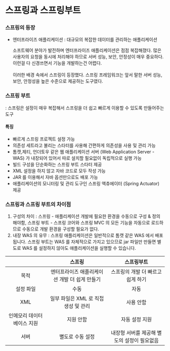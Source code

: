 # 스프링과 스프링부트

### 스프링의 등장
- 엔터프라이즈 애플리케이션
    : 대규모의 복잡한 데이터를 관리하는 애플리케이션

    소프트웨어 분야가 발전하며 엔터프라이즈 애플리케이션은 점점 복잡해졌다. 많은 사용자의 요청을 동시에 처리해야 하므로 서버 성능, 보안, 안정성이 매우 중요하다. 이런걸 다 신경쓰면서 기능을 개발하는건 어렵다.
    <br><br>
    이러한 배경 속에서 스프링이 등장했다.
    스프링 프레임워크는 앞서 말한 서버 성능, 보안, 안정성을 높은 수준으로 제공하는 도구였다.

### 스프링 부트
: 스프링은 설정이 매우 복잡해서 스프링을 더 쉽고 빠르게 이용할 수 있도록 만들어주는 도구

#### 특징
- 빠르게 스프링 프로젝트 설정 가능
- 의존성 세트라고 불리는 스타터를 사용해 간편하게 의존성을 사용 및 관리 가능
- 톰캣,제티, 언더토우 같은 웹 애플리케이션 서버 (Web Application Server - WAS) 가 내장되어 있어서 따로 설치할 필요없이 독립적으로 실행 가능
- 빌드 구성을 단순화하는 스프링 부트 스타터 제공
- XML 설정을 하지 않고 자바 코드로 모두 작성 가능
- JAR 를 이용해서 자바 옵션만으로도 배포 가능
- 애플리케이션의 모니터링 및 관리 도구인 스프링 액츄에이터 (Spring Actuator) 제공

### 스프링과 스프링 부트의 차이점
1. 구성의 차이
    : 스프링 - 애플리케이션 개발에 필요한 환경을 수동으로 구성 & 정의 해야함, 스프링 부트 - 스프링 코어와 스프링 MVC 의 모든 기능을 자동으로 로드하므로 수동으로 개발 환경을 구성할 필요가 없다.
2. 내장 WAS 의 유무
    : 스프링 애플리케이션은 일반적으로 톰캣 같은 WAS 에서 배포됩니다. 스프링 부트는 WAS 를 자체적으로 가지고 있으므로 jar 파일만 만들면 별도로 WAS 를 설정하지 않아도 애플리케이션을 실행할 수 있습니다.

||스프링|스프링부트|
|:---:|:---:|:---:|
|목적|엔터프라이즈 애플리케이션 개발 더 쉽게 만들기|스프링의 개발 더 빠르고 쉽게 하기|
|설정 파일|수동|자동|
|XML|일부 파일은 XML 로 직접 생성 및 관리|사용 안함|
|인메모리 데이터베이스 지원|지원 안함|자동 설정 지원|
|서버|별도로 수동 설정|내장형 서버를 제공해 별도의 설정이 필요없음|